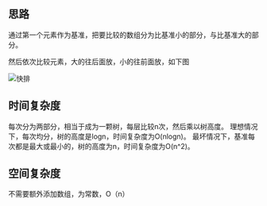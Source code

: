 ## 思路

通过第一个元素作为基准，把要比较的数组分为比基准小的部分，与比基准大的部分。

然后依次比较元素，大的往后面放，小的往前面放，如下图

![快排](快排.png)

## 时间复杂度
每次分为两部分，相当于成为一颗树，每层比较n次，然后乘以树高度。
理想情况下，每次均分，树的高度是logn，时间复杂度为O(nlogn)。
最坏情况下，基准每次都是最大或最小的，树的高度为n，时间复杂度为O(n^2)。
## 空间复杂度
不需要额外添加数组，为常数，O（n）
